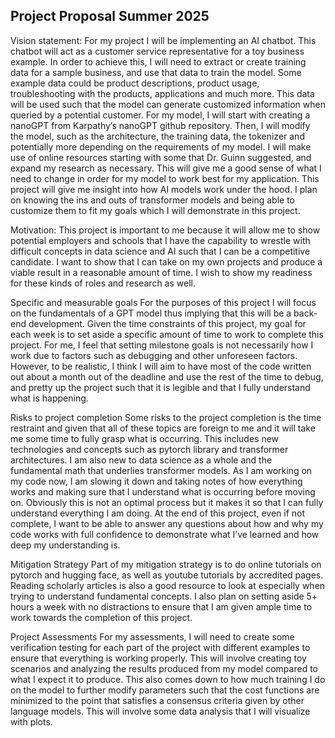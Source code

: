 ## Project Proposal Summer 2025

Vision statement: For my project I will be implementing an AI chatbot. This chatbot will act as a customer service representative for a toy business example. In order to achieve this, I will need to extract or create training data for a sample business, and use that data to train the model. Some example data could be product descriptions, product usage, troubleshooting with the products, applications and much more. This data will be used such that the model can generate customized information when queried by a potential customer. For my model, I will start with creating a nanoGPT from Karpathy’s nanoGPT github repository. Then, I will modify the model, such as the architecture, the training data, the tokenizer and potentially more depending on the requirements of my model. I will make use of online resources starting with some that Dr. Guinn suggested, and expand my research as necessary. This will give me a good sense of what I need to change in order for my model to work best for my application. This project will give me insight into how AI models work under the hood. I plan on knowing the ins and outs of transformer models and being able to customize them to fit my goals which I will demonstrate in this project.

 

Motivation: This project is important to me because it will allow me to show potential employers and schools that I have the capability to wrestle with difficult concepts in data science and AI such that I can be a competitive candidate. I want to show that I can take on my own projects and produce a viable result in a reasonable amount of time. I wish to show my readiness for these kinds of roles and research as well.

 

Specific and measurable goals For the purposes of this project I will focus on the fundamentals of a GPT model thus implying that this will be a back-end development. Given the time constraints of this project, my goal for each week is to set aside a specific amount of time to work to complete this project. For me, I feel that setting milestone goals is not necessarily how I work due to factors such as debugging and other unforeseen factors. However, to be realistic, I think I will aim to have most of the code written out about a month out of the deadline and use the rest of the time to debug, and pretty up the project such that it is legible and that I fully understand what is happening.

 

Risks to project completion Some risks to the project completion is the time restraint and given that all of these topics are foreign to me and it will take me some time to fully grasp what is occurring. This includes new technologies and concepts such as pytorch library and transformer architectures. I am also new to data science as a whole and the fundamental math that underlies transformer models. As I am working on my code now, I am slowing it down and taking notes of how everything works and making sure that I understand what is occurring before moving on. Obviously this is not an optimal process but it makes it so that I can fully understand everything I am doing. At the end of this project, even if not complete, I want to be able to answer any questions about how and why my code works with full confidence to demonstrate what I’ve learned and how deep my understanding is. 

 

Mitigation Strategy Part of my mitigation strategy is to do online tutorials on pytorch and hugging face, as well as youtube tutorials by accredited pages. Reading scholarly articles is also a good resource to look at especially when trying to understand fundamental concepts. I also plan on setting aside 5+ hours a week with no distractions to ensure that I am given ample time to work towards the completion of this project. 

 

Project Assessments For my assessments, I will need to create some verification testing for each part of the project with different examples to ensure that everything is working properly. This will involve creating toy scenarios and analyzing the results produced from my model compared to what I expect it to produce. This also comes down to how much training I do on the model to further modify parameters such that the cost functions are minimized to the point that satisfies a consensus criteria given by other language models. This will involve some data analysis that I will visualize with plots.


